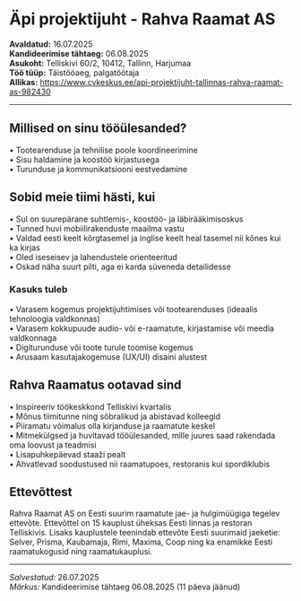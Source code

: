 # Äpi projektijuht - Rahva Raamat AS

**Avaldatud:** 16.07.2025  
**Kandideerimise tähtaeg:** 06.08.2025  
**Asukoht:** Telliskivi 60/2, 10412, Tallinn, Harjumaa  
**Töö tüüp:** Täistööaeg, palgatöötaja  
**Allikas:** <https://www.cvkeskus.ee/api-projektijuht-tallinnas-rahva-raamat-as-982430>

---

## Millised on sinu tööülesanded?

• Tootearenduse ja tehnilise poole koordineerimine  
• Sisu haldamine ja koostöö kirjastusega  
• Turunduse ja kommunikatsiooni eestvedamine  

## Sobid meie tiimi hästi, kui

• Sul on suurepärane suhtlemis-, koostöö- ja läbirääkimisoskus  
• Tunned huvi mobiilirakenduste maailma vastu  
• Valdad eesti keelt kõrgtasemel ja inglise keelt heal tasemel nii kõnes kui ka kirjas  
• Oled iseseisev ja lahendustele orienteeritud  
• Oskad näha suurt pilti, aga ei karda süveneda detailidesse  

### Kasuks tuleb

• Varasem kogemus projektijuhtimises või tootearenduses (ideaalis tehnoloogia valdkonnas)  
• Varasem kokkupuude audio- või e-raamatute, kirjastamise või meedia valdkonnaga  
• Digiturunduse või toote turule toomise kogemus  
• Arusaam kasutajakogemuse (UX/UI) disaini alustest  

## Rahva Raamatus ootavad sind

• Inspireeriv töökeskkond Telliskivi kvartalis  
• Mõnus tiimitunne ning sõbralikud ja abistavad kolleegid  
• Piiramatu võimalus olla kirjanduse ja raamatute keskel  
• Mitmekülgsed ja huvitavad tööülesanded, mille juures saad rakendada oma loovust ja teadmisi  
• Lisapuhkepäevad staaži pealt  
• Ahvatlevad soodustused nii raamatupoes, restoranis kui spordiklubis  

## Ettevõttest

Rahva Raamat AS on Eesti suurim raamatute jae- ja hulgimüügiga tegelev ettevõte. Ettevõttel on 15 kauplust üheksas Eesti linnas ja restoran Telliskivis. Lisaks kauplustele teenindab ettevõte Eesti suurimaid jaeketie: Selver, Prisma, Kaubamaja, Rimi, Maxima, Coop ning ka enamikke Eesti raamatukogusid ning raamatukauplusi.

---

*Salvestatud:* 26.07.2025  
*Märkus:* Kandideerimise tähtaeg 06.08.2025 (11 päeva jäänud)
